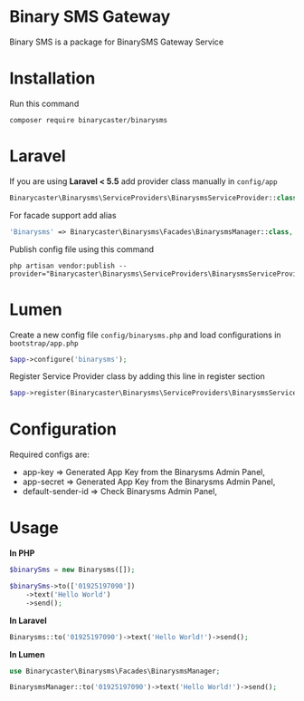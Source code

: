 # Binary SMS Gateway
Binary SMS is a package for BinarySMS Gateway Service

# Installation
Run this command
```
composer require binarycaster/binarysms
```
# Laravel
If you are using **Laravel < 5.5** add provider class manually in `config/app`

```php
Binarycaster\Binarysms\ServiceProviders\BinarysmsServiceProvider::class,
```
For facade support add alias
```php
'Binarysms' => Binarycaster\Binarysms\Facades\BinarysmsManager::class,
```
Publish config file using this command
```
php artisan vendor:publish --provider="Binarycaster\Binarysms\ServiceProviders\BinarysmsServiceProvider"
```
# Lumen
Create a new config file `config/binarysms.php` and load configurations in `bootstrap/app.php`
```php
$app->configure('binarysms');
```
Register Service Provider class by adding this line in register section
```php
$app->register(Binarycaster\Binarysms\ServiceProviders\BinarysmsServiceProvider::class);
```
# Configuration
Required configs are:
- app-key => Generated App Key from the Binarysms Admin Panel,
- app-secret => Generated App Key from the Binarysms Admin Panel,
- default-sender-id => Check Binarysms Admin Panel,
# Usage
**In PHP**
```php
$binarySms = new Binarysms([]);

$binarySms->to(['01925197090'])
    ->text('Hello World')
    ->send();
```
**In Laravel**
```php
Binarysms::to('01925197090')->text('Hello World!')->send();
```
**In Lumen**
```php
use Binarycaster\Binarysms\Facades\BinarysmsManager;

BinarysmsManager::to('01925197090')->text('Hello World!')->send();
```

